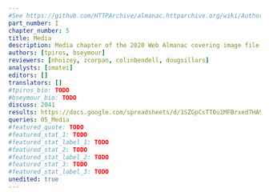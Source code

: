 ```yaml
---
#See https://github.com/HTTPArchive/almanac.httparchive.org/wiki/Authors'-Guide#metadata-to-add-at-the-top-of-your-chapters
part_number: I
chapter_number: 5
title: Media
description: Media chapter of the 2020 Web Almanac covering image file sizes and formats, responsive images, client hints, lazy loading, accessibility and video.
authors: [tpiros, bseymour]
reviewers: [nhoizey, zcorpan, colinbendell, dougsillars]
analysts: [smatei]
editors: []
translators: []
#tpiros_bio: TODO
#bseymour_bio: TODO
discuss: 2041
results: https://docs.google.com/spreadsheets/d/1SZGpCsTT0u1MFBrxed7HA9FLAloL1dS8ZIng986LvS8/
queries: 05_Media
#featured_quote: TODO
#featured_stat_1: TODO
#featured_stat_label_1: TODO
#featured_stat_2: TODO
#featured_stat_label_2: TODO
#featured_stat_3: TODO
#featured_stat_label_3: TODO
unedited: true
---
```

